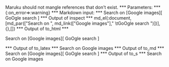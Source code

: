 Maruku should not mangle references that don't exist.
*** Parameters: ***
{:on_error=>:warning}
*** Markdown input: ***
Search on [Google images][ 	GoOgle search ]
*** Output of inspect ***
md_el(:document,[md_par(["Search on ", md_link(["Google images"]," \tGoOgle search ")])],{},[])
*** Output of to_html ***
<p>Search on [Google images][ 	GoOgle search ]</p>
*** Output of to_latex ***
Search on Google images
*** Output of to_md ***
Search on [Google images][ 	GoOgle search ]
*** Output of to_s ***
Search on Google images
